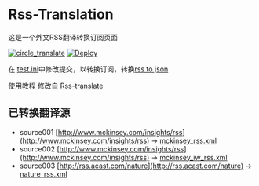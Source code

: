 # Rss-Translation

这是一个外文RSS翻译转换订阅页面 

[![circle_translate](https://github.com/Fwngry/Rss-Translation/actions/workflows/circle_translate.yml/badge.svg)](https://github.com/Fwngry/Rss-Translation/actions/workflows/circle_translate.yml)
[![Deploy](https://github.com/Fwngry/Rss-Translation/actions/workflows/jekyll-gh-pages.yml/badge.svg)](https://github.com/Fwngry/Rss-Translation/actions/workflows/jekyll-gh-pages.yml)

在 [test.ini](https://github.com/Fwngry/Rss-Translation/blob/main/test.ini)中修改提交，以转换订阅，转换[rss to json](https://rss2json.com/)

[ 使用教程 ](https://www.tjsky.net/tutorial/644#i-4)修改自[ Rss-translate ](https://github.com/rcy1314/Rss-Translation/)

## 已转换翻译源

 - source001 [http://www.mckinsey.com/insights/rss](http://www.mckinsey.com/insights/rss) -> [mckinsey_rss.xml](rss/mckinsey_rss.xml)
 - source002 [http://www.mckinsey.com/insights/rss](http://www.mckinsey.com/insights/rss) -> [mckinsey_iw_rss.xml](rss/mckinsey_iw_rss.xml)
 - source003 [http://rss.acast.com/nature](http://rss.acast.com/nature) -> [nature_rss.xml](rss/nature_rss.xml)
